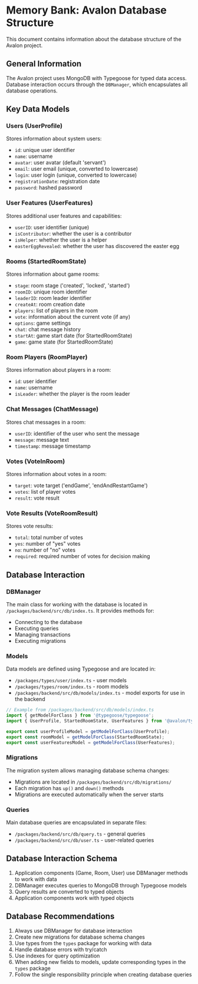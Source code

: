 # Memory Bank: Avalon Database Structure

This document contains information about the database structure of the Avalon project.

## General Information

The Avalon project uses MongoDB with Typegoose for typed data access. Database interaction occurs through the `DBManager`, which encapsulates all database operations.

## Key Data Models

### Users (UserProfile)

Stores information about system users:

- `id`: unique user identifier
- `name`: username
- `avatar`: user avatar (default 'servant')
- `email`: user email (unique, converted to lowercase)
- `login`: user login (unique, converted to lowercase)
- `registrationDate`: registration date
- `password`: hashed password

### User Features (UserFeatures)

Stores additional user features and capabilities:

- `userID`: user identifier (unique)
- `isContributor`: whether the user is a contributor
- `isHelper`: whether the user is a helper
- `easterEggRevealed`: whether the user has discovered the easter egg

### Rooms (StartedRoomState)

Stores information about game rooms:

- `stage`: room stage ('created', 'locked', 'started')
- `roomID`: unique room identifier
- `leaderID`: room leader identifier
- `createAt`: room creation date
- `players`: list of players in the room
- `vote`: information about the current vote (if any)
- `options`: game settings
- `chat`: chat message history
- `startAt`: game start date (for StartedRoomState)
- `game`: game state (for StartedRoomState)

### Room Players (RoomPlayer)

Stores information about players in a room:

- `id`: user identifier
- `name`: username
- `isLeader`: whether the player is the room leader

### Chat Messages (ChatMessage)

Stores chat messages in a room:

- `userID`: identifier of the user who sent the message
- `message`: message text
- `timestamp`: message timestamp

### Votes (VoteInRoom)

Stores information about votes in a room:

- `target`: vote target ('endGame', 'endAndRestartGame')
- `votes`: list of player votes
- `result`: vote result

### Vote Results (VoteRoomResult)

Stores vote results:

- `total`: total number of votes
- `yes`: number of "yes" votes
- `no`: number of "no" votes
- `required`: required number of votes for decision making

## Database Interaction

### DBManager

The main class for working with the database is located in `/packages/backend/src/db/index.ts`. It provides methods for:

- Connecting to the database
- Executing queries
- Managing transactions
- Executing migrations

### Models

Data models are defined using Typegoose and are located in:

- `/packages/types/user/index.ts` - user models
- `/packages/types/room/index.ts` - room models
- `/packages/backend/src/db/models/index.ts` - model exports for use in the backend

```typescript
// Example from /packages/backend/src/db/models/index.ts
import { getModelForClass } from '@typegoose/typegoose';
import { UserProfile, StartedRoomState, UserFeatures } from '@avalon/types';

export const userProfileModel = getModelForClass(UserProfile);
export const roomModel = getModelForClass(StartedRoomState);
export const userFeaturesModel = getModelForClass(UserFeatures);
```

### Migrations

The migration system allows managing database schema changes:

- Migrations are located in `/packages/backend/src/db/migrations/`
- Each migration has `up()` and `down()` methods
- Migrations are executed automatically when the server starts

### Queries

Main database queries are encapsulated in separate files:

- `/packages/backend/src/db/query.ts` - general queries
- `/packages/backend/src/db/user.ts` - user-related queries

## Database Interaction Schema

1. Application components (Game, Room, User) use DBManager methods to work with data
2. DBManager executes queries to MongoDB through Typegoose models
3. Query results are converted to typed objects
4. Application components work with typed objects

## Database Recommendations

1. Always use DBManager for database interaction
2. Create new migrations for database schema changes
3. Use types from the `types` package for working with data
4. Handle database errors with try/catch
5. Use indexes for query optimization
6. When adding new fields to models, update corresponding types in the `types` package
7. Follow the single responsibility principle when creating database queries
